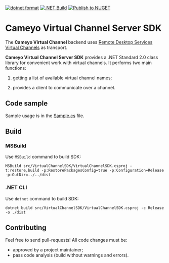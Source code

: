 [![dotnet format](https://github.com/cameyo/virtual-channel-sdk/actions/workflows/dotnet-format.yml/badge.svg)](https://github.com/cameyo/virtual-channel-sdk/actions/workflows/dotnet-format.yml)
[![.NET Build](https://github.com/cameyo/virtual-channel-sdk/actions/workflows/dotnet-build.yml/badge.svg)](https://github.com/cameyo/virtual-channel-sdk/actions/workflows/dotnet-build.yml)
[![Publish to NUGET](https://github.com/cameyo/virtual-channel-sdk/actions/workflows/nuget-publish.yml/badge.svg)](https://github.com/cameyo/virtual-channel-sdk/actions/workflows/nuget-publish.yml)

# Cameyo Virtual Channel Server SDK

The **Cameyo Virtual Channel** backend uses [Remote Desktop Services Virtual Channels](https://learn.microsoft.com/en-us/windows/win32/termserv/terminal-services-virtual-channels) as transport.

**Cameyo Virtual Channel Server SDK** provides a .NET Standard 2.0 class library for convenient work with virtual channels. It performs two main functions:

1. getting a list of available virtual channel names;

2. provides a client to communicate over a channel.

## Code sample
Sample usage is in the [Sample.cs](src/VirtualChannelTestApp/Sample.cs) file.

##  Build
### MSBuild
Use `MSBuild` command to build SDK:
```
MSBuild src/VirtualChannelSDK/VirtualChannelSDK.csproj -t:restore,build -p:RestorePackagesConfig=true -p:Configuration=Release -p:OutDir=../../dist
```

### .NET CLI
Use `dotnet` command to build SDK:
```
dotnet build src/VirtualChannelSDK/VirtualChannelSDK.csproj -c Release -o ./dist
```

## Contributing
Feel free to send pull-requests! All code changes must be:
* approved by a project maintainer;
* pass code analysis (build without warnings and errors).